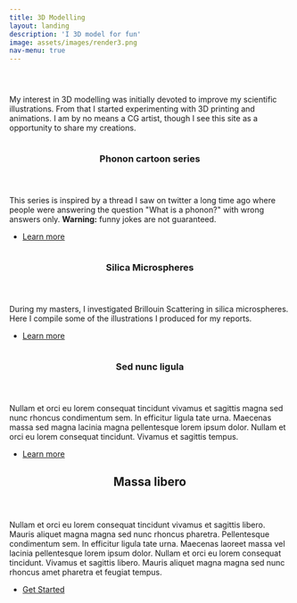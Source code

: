 ```yaml
---
title: 3D Modelling
layout: landing
description: 'I 3D model for fun'
image: assets/images/render3.png
nav-menu: true
---
```


<!-- Main -->
<div id="main">

<!-- One -->
<section id="one">
	<div class="inner">
		<header class="major">
			<!-- <h2>Sed amet aliquam</h2> -->
		</header>
		<p>My interest in 3D modelling was initially devoted to improve my scientific illustrations. From that I started experimenting with 3D printing and animations. I am by no means a CG artist, though I see this site as a opportunity to share my creations.  </p>
	</div>
</section>

<!-- Two -->
<section id="two" class="spotlights">
	<section>
		<a href="3D_Phonon.html" class="image">
			<img src="{% link assets/images/phonon.png %}" alt="" data-position="center center" />
		</a>
		<div class="content">
			<div class="inner">
				<header class="major">
					<h3>Phonon cartoon series</h3>
				</header>
				<p>This series is inspired by a thread I saw on twitter a long time ago where people were answering the question "What is a phonon?" with wrong answers only. <b> Warning:</b> funny jokes are not guaranteed.</p>
				<ul class="actions">
					<li><a href="3D_Phonon.html" class="button">Learn more</a></li>
				</ul>
			</div>
		</div>
	</section>
	<section>
		<a href="3D_Microsphere.html" class="image">
			<img src="{% link assets/images/pump.png %}" alt="" data-position="top center" />
		</a>
		<div class="content">
			<div class="inner">
				<header class="major">
					<h3>Silica Microspheres</h3>
				</header>
				<p>During my masters, I investigated Brillouin Scattering in silica microspheres. Here I compile some of the illustrations I produced for my reports.</p>
				<ul class="actions">
					<li><a href="3D_Microsphere.html" class="button">Learn more</a></li>
				</ul>
			</div>
		</div>
	</section>
	<section>
		<a href="generic.html" class="image">
			<img src="{% link assets/images/pic10.jpg %}" alt="" data-position="25% 25%" />
		</a>
		<div class="content">
			<div class="inner">
				<header class="major">
					<h3>Sed nunc ligula</h3>
				</header>
				<p>Nullam et orci eu lorem consequat tincidunt vivamus et sagittis magna sed nunc rhoncus condimentum sem. In efficitur ligula tate urna. Maecenas massa sed magna lacinia magna pellentesque lorem ipsum dolor. Nullam et orci eu lorem consequat tincidunt. Vivamus et sagittis tempus.</p>
				<ul class="actions">
					<li><a href="generic.html" class="button">Learn more</a></li>
				</ul>
			</div>
		</div>
	</section>
</section>

<!-- Three -->
<section id="three">
	<div class="inner">
		<header class="major">
			<h2>Massa libero</h2>
		</header>
		<p>Nullam et orci eu lorem consequat tincidunt vivamus et sagittis libero. Mauris aliquet magna magna sed nunc rhoncus pharetra. Pellentesque condimentum sem. In efficitur ligula tate urna. Maecenas laoreet massa vel lacinia pellentesque lorem ipsum dolor. Nullam et orci eu lorem consequat tincidunt. Vivamus et sagittis libero. Mauris aliquet magna magna sed nunc rhoncus amet pharetra et feugiat tempus.</p>
		<ul class="actions">
			<li><a href="generic.html" class="button next">Get Started</a></li>
		</ul>
	</div>
</section>

</div>
